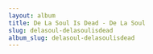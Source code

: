 ```yaml
---
layout: album
title: De La Soul Is Dead - De La Soul
slug: delasoul-delasoulisdead
album_slug: delasoul-delasoulisdead
---
```

